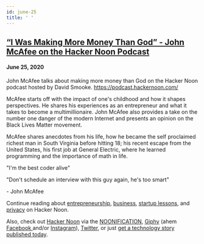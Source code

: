 ```yaml
---
id: june-25
title: ' '
---
```


<h2><a href="https://podcast.hackernoon.com/e/i-was-making-more-money-than-god-john-mcafee-on-the-hacker-noon-podcast/">“I Was Making More Money Than God” - John McAfee on the Hacker Noon Podcast</a></h2>
<h4>June 25, 2020</h4>

<p>
John McAfee talks about making more money than God on the Hacker Noon podcast hosted by David Smooke. <a href="https://www.youtube.com/redirect?q=https%3A%2F%2Fpodcast.hackernoon.com%2F&v=AjbuLa2wt7k&redir_token=17_CXKJrnT22wHqOIKnDVixQwrp8MTU5MzIwODg0NUAxNTkzMTIyNDQ1&event=video_description">https://podcast.hackernoon.com/</a>
</p>
McAfee starts off with the impact of one's childhood and how it shapes perspectives. He shares his experiences as an entrepreneur and what it takes to become a multimillionaire. John McAfee also provides a take on the number one danger of the modern Internet and presents an opinion on the Black Lives Matter movement.
<p>
McAfee shares anecdotes from his life, how he became the self proclaimed richest man in South Virginia before hitting 18; his recent escape from the United States, his first job at General Electric, where he learned programming and the importance of math in life.
</p>
"I'm the best coder alive"
<p>
"Don't schedule an interview with this guy again, he's too smart"
</p>
- John McAfee 
<p>
Continue reading about <a href="https://hackernoon.com/tagged/entrepreneurship">entrepreneurship</a>, <a href="https://hackernoon.com/tagged/business">business</a>, <a href="https://hackernoon.com/tagged/startup-lessons">startup lessons</a>, and <a href="https://hackernoon.com/tagged/privacy">privacy</a> on Hacker Noon.
</p>
Also, check out <a href="https://hackernoon.com/">Hacker Noon</a> via the <a href="https://hackernoon.us19.list-manage.com/subscribe?u=b48b0ec2173fecf2586c00e80&id=fa796741e6">NOONIFICATION</a>, <a href="https://giphy.com/hackernoon">Giphy</a> (ahem <a href="https://facebook.com/hackernoon">Facebook </a>and/or <a href="https://www.instagram.com/hackernoon/">Instagram</a>), <a href="https://twitter.com/hackernoon">Twitter</a>, or just <a href="https://publish.hackernoon.com/">get a technology story published today</a>. 